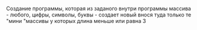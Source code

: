 Создание программы, которая из заданого внутри программы массива - любого, цифры, символы, буквы - создает новый внося туда только те "мини "массивы у которых длина меньше или равна 3
